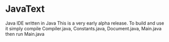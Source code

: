 # JavaText
Java IDE written in Java
This is a very early alpha release. To build and use it simply compile Compiler.java, Constants.java, Document.java, Main.java then run Main.java
